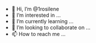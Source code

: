 - 👋 Hi, I’m @1rosilene
- 👀 I’m interested in ...
- 🌱 I’m currently learning ...
- 💞️ I’m looking to collaborate on ...
- 📫 How to reach me ...

<!---
1rosilene/1rosilene is a ✨ special ✨ repository because its `README.md` (this file) appears on your GitHub profile.
You can click the Preview link to take a look at your changes.
--->
